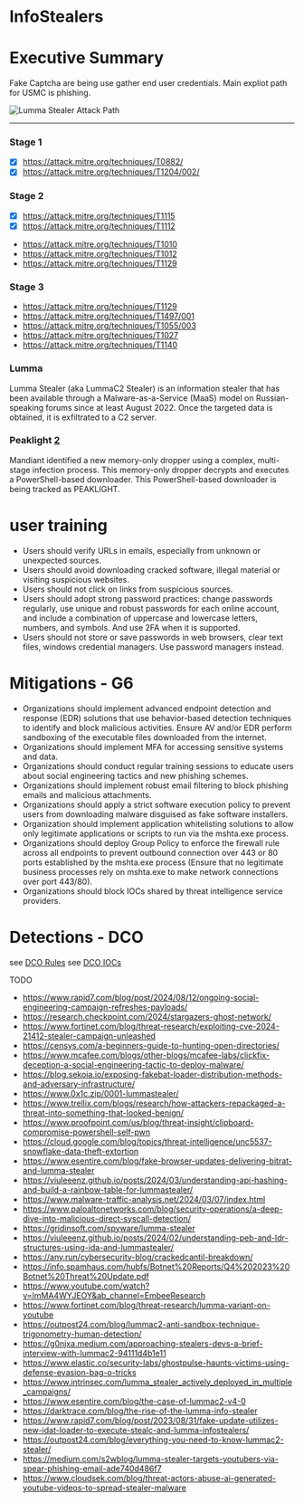# InfoStealers

# Executive Summary
Fake Captcha are being use gather end user credentials. Main expliot path for USMC is phishing.

![Lumma Stealer Attack Path](https://github.com/Infinit3i/8DCO-IDM-Detections/blob/e2438a6937ef1919b619f641e1482cea7238dc50/InfoStealers/Pictures/Lumma_stealer_attack_path.png)

-----



### Stage 1
- [x] https://attack.mitre.org/techniques/T0882/
- [x] https://attack.mitre.org/techniques/T1204/002/

### Stage 2
- [x] https://attack.mitre.org/techniques/T1115
- [x] https://attack.mitre.org/techniques/T1112
- https://attack.mitre.org/techniques/T1010
- https://attack.mitre.org/techniques/T1012
- https://attack.mitre.org/techniques/T1129

### Stage 3
- https://attack.mitre.org/techniques/T1129
- https://attack.mitre.org/techniques/T1497/001
- https://attack.mitre.org/techniques/T1055/003
- https://attack.mitre.org/techniques/T1027
- https://attack.mitre.org/techniques/T1140




### Lumma

Lumma Stealer (aka LummaC2 Stealer) is an information stealer that has been available through a Malware-as-a-Service (MaaS) model on Russian-speaking forums since at least August 2022. Once the targeted data is obtained, it is exfiltrated to a C2 server.

### Peaklight [2]

Mandiant identified a new memory-only dropper using a complex, multi-stage infection process. This memory-only dropper decrypts and executes a PowerShell-based downloader. This PowerShell-based downloader is being tracked as PEAKLIGHT.


# user training
- Users should verify URLs in emails, especially from unknown or unexpected sources.
- Users should avoid downloading cracked software, illegal material or visiting suspicious websites.
- Users should not click on links from suspicious sources.
- Users should adopt strong password practices: change passwords regularly, use unique and robust passwords for each online account, and include a combination of uppercase and lowercase letters, numbers, and symbols. And use 2FA when it is supported.
- Users should not store or save passwords in web browsers, clear text files, windows credential managers. Use password managers instead.

# Mitigations - G6
- Organizations should implement advanced endpoint detection and response (EDR) solutions that use behavior-based detection techniques to identify and block malicious activities. Ensure AV and/or EDR perform sandboxing of the executable files downloaded from the internet.
- Organizations should implement MFA for accessing sensitive systems and data.
- Organizations should conduct regular training sessions to educate users about social engineering tactics and new phishing schemes.
- Organizations should implement robust email filtering to block phishing emails and malicious attachments.
- Organizations should apply a strict software execution policy to prevent users from downloading malware disguised as fake software installers.
- Organization should implement application whitelisting solutions to allow only legitimate applications or scripts to run via the mshta.exe process.
- Organizations should deploy Group Policy to enforce the firewall rule across all endpoints to prevent outbound connection over 443 or 80 ports established by the mshta.exe process (Ensure that no legitimate business processes rely on mshta.exe to make network connections over port 443/80).
- Organizations should block IOCs shared by threat intelligence service providers.


# Detections - DCO

see [DCO Rules](https://github.com/Infinit3i/8DCO-IDM-Detections/blob/6681c47a600d7ff34db7e964836de473c7ecc76a/InfoStealers/rules.md)
see [DCO IOCs](https://github.com/Infinit3i/8DCO-IDM-Detections/blob/6681c47a600d7ff34db7e964836de473c7ecc76a/InfoStealers/ioc.md)








[2]: https://cloud.google.com/blog/topics/threat-intelligence/peaklight-decoding-stealthy-memory-only-malware/


TODO
- https://www.rapid7.com/blog/post/2024/08/12/ongoing-social-engineering-campaign-refreshes-payloads/
- https://research.checkpoint.com/2024/stargazers-ghost-network/
- https://www.fortinet.com/blog/threat-research/exploiting-cve-2024-21412-stealer-campaign-unleashed
- https://censys.com/a-beginners-guide-to-hunting-open-directories/
- https://www.mcafee.com/blogs/other-blogs/mcafee-labs/clickfix-deception-a-social-engineering-tactic-to-deploy-malware/
- https://blog.sekoia.io/exposing-fakebat-loader-distribution-methods-and-adversary-infrastructure/
- https://www.0x1c.zip/0001-lummastealer/
- https://www.trellix.com/blogs/research/how-attackers-repackaged-a-threat-into-something-that-looked-benign/
- https://www.proofpoint.com/us/blog/threat-insight/clipboard-compromise-powershell-self-pwn
- https://cloud.google.com/blog/topics/threat-intelligence/unc5537-snowflake-data-theft-extortion
- https://www.esentire.com/blog/fake-browser-updates-delivering-bitrat-and-lumma-stealer
- https://viuleeenz.github.io/posts/2024/03/understanding-api-hashing-and-build-a-rainbow-table-for-lummastealer/
- https://www.malware-traffic-analysis.net/2024/03/07/index.html
- https://www.paloaltonetworks.com/blog/security-operations/a-deep-dive-into-malicious-direct-syscall-detection/
- https://gridinsoft.com/spyware/lumma-stealer
- https://viuleeenz.github.io/posts/2024/02/understanding-peb-and-ldr-structures-using-ida-and-lummastealer/
- https://any.run/cybersecurity-blog/crackedcantil-breakdown/
- https://info.spamhaus.com/hubfs/Botnet%20Reports/Q4%202023%20Botnet%20Threat%20Update.pdf
- https://www.youtube.com/watch?v=lmMA4WYJEOY&ab_channel=EmbeeResearch
- https://www.fortinet.com/blog/threat-research/lumma-variant-on-youtube
- https://outpost24.com/blog/lummac2-anti-sandbox-technique-trigonometry-human-detection/
- https://g0njxa.medium.com/approaching-stealers-devs-a-brief-interview-with-lummac2-94111d4b1e11
- https://www.elastic.co/security-labs/ghostpulse-haunts-victims-using-defense-evasion-bag-o-tricks
- https://www.intrinsec.com/lumma_stealer_actively_deployed_in_multiple_campaigns/
- https://www.esentire.com/blog/the-case-of-lummac2-v4-0
- https://darktrace.com/blog/the-rise-of-the-lumma-info-stealer
- https://www.rapid7.com/blog/post/2023/08/31/fake-update-utilizes-new-idat-loader-to-execute-stealc-and-lumma-infostealers/
- https://outpost24.com/blog/everything-you-need-to-know-lummac2-stealer/
- https://medium.com/s2wblog/lumma-stealer-targets-youtubers-via-spear-phishing-email-ade740d486f7
- https://www.cloudsek.com/blog/threat-actors-abuse-ai-generated-youtube-videos-to-spread-stealer-malware
